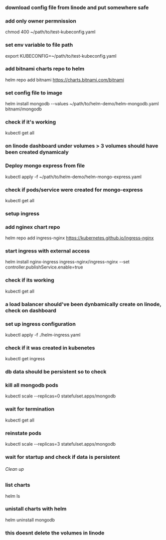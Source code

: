 ### download config file from linode and put somewhere safe

### add only owner permnission

chmod 400 ~/path/to/test-kubeconfig.yaml

### set env variable to file path

export KUBECONFIG=~/path/to/test-kubeconfig.yaml

### add bitnami charts repo to helm

helm repo add bitnami https://charts.bitnami.com/bitnami

### set config file to image

helm install mongodb --values ~/path/to/helm-demo/helm-mongodb.yaml bitnami/mongodb

### check if it's working

kubectl get all

### on linode dashboard under volumes > 3 volumes should have been created dynamicaly

### Deploy mongo express from file

kubectl apply -f ~/path/to/helm-demo/helm-mongo-express.yaml

### check if pods/service were created for mongo-express

kubectl get all

### setup ingress

### add nginex chart repo

helm repo add ingress-nginx https://kubernetes.github.io/ingress-nginx

### start ingress with external access

helm install nginx-ingress ingress-nginx/ingress-nginx --set controller.publishService.enable=true

### check if its working

kubectl get all

### a load balancer should've been dynbamically create on linode, check on dashboard

### set up ingress configuration

kubectl apply -f ./helm-ingress.yaml

### check if it was created in kubenetes

kubectl get ingress

### db data should be persistent so to check

### kill all mongodb pods

kubectl scale --replicas=0 statefulset.apps/mongodb

### wait for termination

kubectl get all

### reinstate pods

kubectl scale --replicas=3 statefulset.apps/mongodb

### wait for startup and check if data is persistent

###### Clean up

### list charts

helm ls

### unistall charts with helm

helm uninstall mongodb

### this doesnt delete the volumes in linode